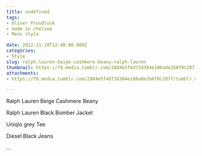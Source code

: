 ```yaml
---
title: undefined
tags:
- Oliver Proudlock
- made in chelsea
- Mens style

date: 2012-11-19T12:48:00.000Z
categories:
- Style
slug: ralph-lauren-beige-cashmere-beany-ralph-lauren
thumbnail: https://78.media.tumblr.com/2884e5f4d73d304e106a0e2b8f0c207f/tumblr_mdqjl8VhHc1rhrm24o1_r1_1280.jpg
attachments:
- https://78.media.tumblr.com/2884e5f4d73d304e106a0e2b8f0c207f/tumblr_mdqjl8VhHc1rhrm24o1_r1_1280.jpg

---
```


Ralph Lauren Beige Cashmere Beany 

  Ralph Lauren Black Bomber Jacket 

  Uniqlo grey Tee  

  Diesel Black Jeans 

 ...
